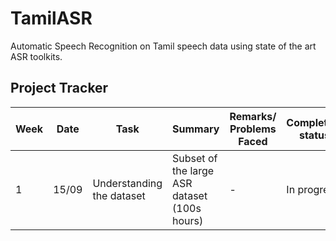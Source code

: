 # TamilASR
Automatic Speech Recognition on Tamil speech data using state of the art ASR toolkits.

## Project Tracker

| Week | Date | Task | Summary | Remarks/ Problems Faced | Completion status |
| --------------- | --------------- | --------------- | --------------- | --------------- | --------------- |
| 1 | 15/09 | Understanding the dataset | Subset of the large ASR dataset (100s hours) |- | In progress |



